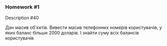 ### Homework #1

Description #40

Дан масив об'єктів. Вивести масив телефонних номерів користувачів, 
у яких баланс більше 2000 доларів. І знайти суму всіх балансів 
користувачів